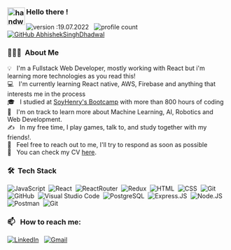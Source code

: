 ### <img alt="handwavegif" src="https://user-images.githubusercontent.com/39513876/112366216-8cfe7400-8cfe-11eb-8116-7d3dbae20e97.gif" width='40' align="left"/> Hello there !

![version :19.07.2022](https://img.shields.io/badge/version-28.05.2022-informational) &nbsp;
![profile count](https://komarev.com/ghpvc/?username=CinCariddd&color=red)&nbsp;
[![GitHub AbhishekSinghDhadwal](https://img.shields.io/github/followers/CinCariddi?label=follow&style=social)](https://github.com/matias183)&nbsp;


### 👨🏻‍💻 &nbsp;About Me

💡 &nbsp; I'm a Fullstack Web Developer, mostly working with React but i'm learning more technologies as you read this! \
💻 &nbsp; I'm currently learning React native, AWS, Firebase and anything that interests me in the process\
🎓 &nbsp; I studied at [SoyHenry's Bootcamp](https://www.soyhenry.com) with more than 800 hours of coding\
🌱 &nbsp; I'm on track to learn more about Machine Learning, AI, Robotics and Web Development.\
✍️ &nbsp; In my free time, I play games, talk to, and study together with my friends!.\
💬 &nbsp; Feel free to reach out to me, I'll try to respond as soon as possible\
📄 &nbsp; You can check my CV [here](https://drive.google.com/file/d/1vVxyhHY2EgNyablizov9YBUBpDD55rVS/view?usp=sharing).

### 🛠 &nbsp;Tech Stack

![JavaScript](https://img.shields.io/badge/-JavaScript-05122A?style=flat&logo=javascript)&nbsp;
![React](https://img.shields.io/badge/React-20232A?style=flat&logo=react&logoColor=61DAFB)&nbsp;
![ReactRouter](https://img.shields.io/badge/React_Router-CA4245?style=flat&logo=react-router&logoColor=white)&nbsp;
![Redux](https://img.shields.io/badge/Redux-593D88?style=flate&logo=redux&logoColor=white)&nbsp;
![HTML](https://img.shields.io/badge/-HTML-05122A?style=flat&logo=HTML5)&nbsp;
![CSS](https://img.shields.io/badge/-CSS-05122A?style=flat&logo=CSS3&logoColor=1572B6)&nbsp;
![Git](https://img.shields.io/badge/-Git-05122A?style=flat&logo=git)&nbsp;
![GitHub](https://img.shields.io/badge/-GitHub-05122A?style=flat&logo=github)&nbsp;
![Visual Studio Code](https://img.shields.io/badge/-Visual%20Studio%20Code-05122A?style=flat&logo=visual-studio-code&logoColor=007ACC)&nbsp;
![PostgreSQL](https://img.shields.io/badge/PostgreSQL-316192?style=flat&logo=postgresql&logoColor=white)&nbsp;
![Express.JS](https://img.shields.io/badge/Express.js-000000?style=flat&logo=express&logoColor=white)&nbsp;
![Node.JS](https://img.shields.io/badge/Node.js-339933?style=flat&logo=nodedotjs&logoColor=white)&nbsp;
![Postman](https://img.shields.io/badge/Postman-FF6C37?style=flat&logo=Postman&logoColor=white)&nbsp;
![Git](https://img.shields.io/badge/GIT-E44C30?style=flat&logo=git&logoColor=white)&nbsp;

### 📫 &nbsp; How to reach me:

<a href="https://www.linkedin.com/in/cintiacariddi/"><img alt="LinkedIn" src="https://img.shields.io/badge/linkedin%20-%230077B5.svg?&style=flat&logo=linkedin&logoColor=white"/></a> &nbsp;
<a href="mailto:cintiacariddi@gmail.com"><img alt="Gmail" src="https://img.shields.io/badge/Gmail-D14836?style=flat&logo=gmail&logoColor=white" /></a> &nbsp;


